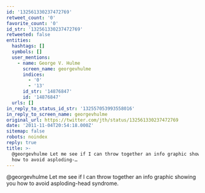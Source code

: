 ```yaml
---
id: '132561330237472769'
retweet_count: '0'
favorite_count: '0'
id_str: '132561330237472769'
retweeted: false
entities:
  hashtags: []
  symbols: []
  user_mentions:
    - name: George V. Hulme
      screen_name: georgevhulme
      indices:
        - '0'
        - '13'
      id_str: '14876847'
      id: '14876847'
  urls: []
in_reply_to_status_id_str: '132557053993558016'
in_reply_to_screen_name: georgevhulme
original_url: https://twitter.com/jth/status/132561330237472769
date: '2011-11-04T20:54:18.000Z'
sitemap: false
robots: noindex
reply: true
title: >-
  @georgevhulme Let me see if I can throw together an info graphic showing you
  how to avoid asploding-…
---
```


@georgevhulme Let me see if I can throw together an info graphic showing you how to avoid asploding-head syndrome.